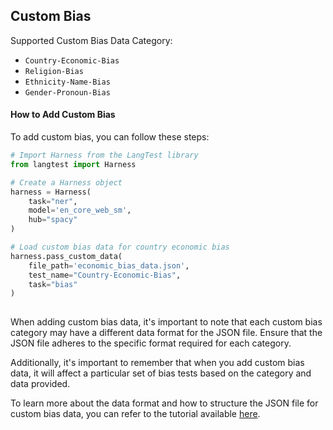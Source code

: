 
<div class="h3-box" markdown="1">

## Custom Bias

Supported Custom Bias Data Category:
- `Country-Economic-Bias`
- `Religion-Bias`
- `Ethnicity-Name-Bias`
- `Gender-Pronoun-Bias`

#### How to Add Custom Bias

To add custom bias, you can follow these steps:

```python
# Import Harness from the LangTest library
from langtest import Harness

# Create a Harness object
harness = Harness(
    task="ner",
    model='en_core_web_sm',
    hub="spacy"
)

# Load custom bias data for country economic bias
harness.pass_custom_data(
    file_path='economic_bias_data.json',
    test_name="Country-Economic-Bias",
    task="bias"
)
     
```
When adding custom bias data, it's important to note that each custom bias category may have a different data format for the JSON file. Ensure that the JSON file adheres to the specific format required for each category.

Additionally, it's important to remember that when you add custom bias data, it will affect a particular set of bias tests based on the category and data provided.

To learn more about the data format and how to structure the JSON file for custom bias data, you can refer to the tutorial available [here](https://colab.research.google.com/github/Pacific-AI-Corp/langtest/blob/main/demo/tutorials/test-specific-notebooks/Add_Custom_Data_Demo.ipynb).
